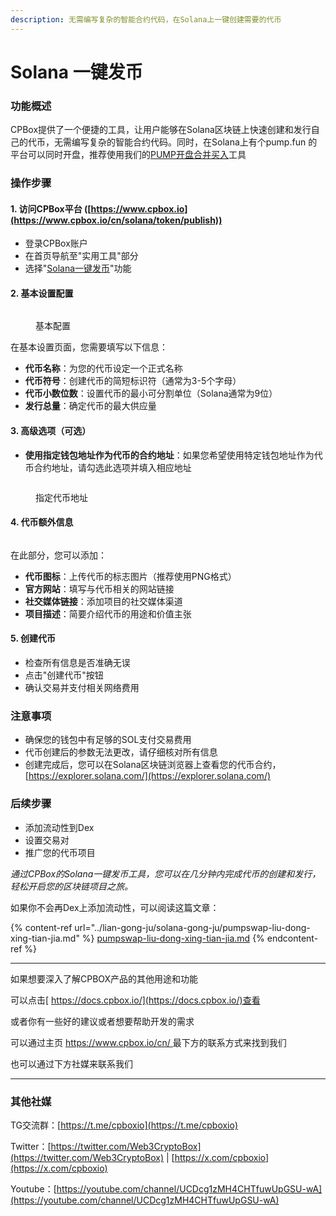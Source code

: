 ```yaml
---
description: 无需编写复杂的智能合约代码，在Solana上一键创建需要的代币
---
```


# Solana 一键发币

### 功能概述

CPBox提供了一个便捷的工具，让用户能够在Solana区块链上快速创建和发行自己的代币，无需编写复杂的智能合约代码。同时，在Solana上有个pump.fun 的平台可以同时开盘，推荐使用我们的[PUMP开盘合并买入](https://www.cpbox.io/cn/solana/pump/publish)工具

### 操作步骤

#### 1. 访问CPBox平台 ([https://www.cpbox.io](https://www.cpbox.io/cn/solana/token/publish))

* 登录CPBox账户
* 在首页导航至"实用工具"部分
* 选择"[Solana一键发币](https://www.cpbox.io/cn/solana/token/publish)"功能

#### 2. 基本设置配置

<figure><img src="https://www.cpbox.io/cpfiles/2024-06-14/d1zedxps1spciyhuyp.png" alt=""><figcaption><p>基本配置</p></figcaption></figure>

在基本设置页面，您需要填写以下信息：

* **代币名称**：为您的代币设定一个正式名称
* **代币符号**：创建代币的简短标识符（通常为3-5个字母）
* **代币小数位数**：设置代币的最小可分割单位（Solana通常为9位）
* **发行总量**：确定代币的最大供应量

#### 3. 高级选项（可选）

* **使用指定钱包地址作为代币的合约地址**：如果您希望使用特定钱包地址作为代币合约地址，请勾选此选项并填入相应地址

<figure><img src="https://www.cpbox.io/cpfiles/2024-06-14/d1zentapifu6zjhst4.png" alt=""><figcaption><p>指定代币地址</p></figcaption></figure>

#### 4. 代币额外信息

<figure><img src="https://www.cpbox.io/cpfiles/2024-06-14/d1zentapifu6zjhst4.png" alt=""><figcaption></figcaption></figure>

在此部分，您可以添加：

* **代币图标**：上传代币的标志图片（推荐使用PNG格式）
* **官方网站**：填写与代币相关的网站链接
* **社交媒体链接**：添加项目的社交媒体渠道
* **项目描述**：简要介绍代币的用途和价值主张

#### 5. 创建代币

* 检查所有信息是否准确无误
* 点击"创建代币"按钮
* 确认交易并支付相关网络费用

### 注意事项

* 确保您的钱包中有足够的SOL支付交易费用
* 代币创建后的参数无法更改，请仔细核对所有信息
* 创建完成后，您可以在Solana区块链浏览器上查看您的代币合约，[https://explorer.solana.com/](https://explorer.solana.com/)

### 后续步骤

* 添加流动性到Dex
* 设置交易对
* 推广您的代币项目

_通过CPBox的Solana一键发币工具，您可以在几分钟内完成代币的创建和发行，轻松开启您的区块链项目之旅。_

如果你不会再Dex上添加流动性，可以阅读这篇文章：

{% content-ref url="../lian-gong-ju/solana-gong-ju/pumpswap-liu-dong-xing-tian-jia.md" %}
[pumpswap-liu-dong-xing-tian-jia.md](../lian-gong-ju/solana-gong-ju/pumpswap-liu-dong-xing-tian-jia.md)
{% endcontent-ref %}

***

如果想要深入了解CPBOX产品的其他用途和功能

可以点击[ https://docs.cpbox.io/](https://docs.cpbox.io/)查看

或者你有一些好的建议或者想要帮助开发的需求

可以通过主页 [https://www.cpbox.io/cn/ ](https://www.cpbox.io/cn/)最下方的联系方式来找到我们

也可以通过下方社媒来联系我们

***

### 其他社媒

TG交流群：[https://t.me/cpboxio](https://t.me/cpboxio)

Twitter：[https://twitter.com/Web3CryptoBox](https://twitter.com/Web3CryptoBox) | [https://x.com/cpboxio](https://x.com/cpboxio)

Youtube：[https://youtube.com/channel/UCDcg1zMH4CHTfuwUpGSU-wA](https://youtube.com/channel/UCDcg1zMH4CHTfuwUpGSU-wA)
